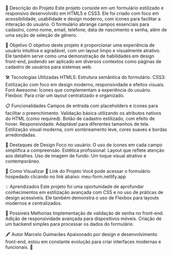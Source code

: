 📝 Descrição do Projeto
Este projeto consiste em um formulário estilizado e responsivo desenvolvido em HTML5 e CSS3. Ele foi criado com foco em acessibilidade, usabilidade e design moderno, com ícones para facilitar a interação do usuário. O formulário abrange campos essenciais para cadastro, como nome, email, telefone, data de nascimento e senha, além de uma seção de seleção de gênero.

🎯 Objetivo
O objetivo deste projeto é proporcionar uma experiência de usuário intuitiva e agradável, com um layout limpo e visualmente atrativo. Ele também serve como uma demonstração de habilidades em design front-end, podendo ser aplicado em diversos contextos como páginas de cadastro de usuários para sistemas web.

🛠️ Tecnologias Utilizadas
HTML5: Estrutura semântica do formulário.
CSS3: Estilização com foco em design moderno, responsividade e efeitos visuais.
Font Awesome: Ícones que complementam a experiência do usuário.
Flexbox: Para criar um layout centralizado e organizado.

📋 Funcionalidades
Campos de entrada com placeholders e ícones para facilitar o preenchimento.
Validação básica utilizando os atributos nativos do HTML (como required).
Botão de cadastro estilizado, com efeito de hover.
Responsividade: Adaptável para diferentes tamanhos de tela.
Estilização visual moderna, com sombreamento leve, cores suaves e bordas arredondadas.

🌟 Destaques de Design
Foco no usuário: O uso de ícones em cada campo simplifica a compreensão.
Estética profissional: Layout que reflete atenção aos detalhes.
Uso de imagem de fundo: Um toque visual atrativo e contemporâneo.

👀 Como Visualizar
📎 Link do Projeto
Você pode acessar o formulário hospedado clicando no link abaixo:
meu-form.netlify.app

💡 Aprendizados
Este projeto foi uma oportunidade de aprofundar conhecimentos em estilização avançada com CSS e no uso de práticas de design acessíveis. Ele também demonstra o uso de Flexbox para layouts modernos e centralizados.

🚀 Possíveis Melhorias
Implementação de validação de senha no front-end.
Adição de responsividade avançada para dispositivos móveis.
Criação de um backend simples para processar os dados do formulário.

🖋️ Autor
Marcelo Guimarães
Apaixonado por design e desenvolvimento front-end, estou em constante evolução para criar interfaces modernas e funcionais. 🚀

